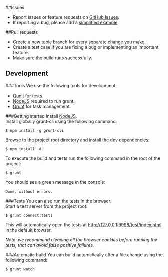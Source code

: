 ##Issues

- Report issues or feature requests on [GitHub Issues](https://github.com/carhartl/jquery-cookie/issues).
- If reporting a bug, please add a [simplified example](http://sscce.org/).

##Pull requests
- Create a new topic branch for every separate change you make.
- Create a test case if you are fixing a bug or implementing an important feature.
- Make sure the build runs successfully.

## Development

###Tools
We use the following tools for development:

- [Qunit](http://qunitjs.com/) for tests.
- [NodeJS](http://nodejs.org/download/) required to run grunt.
- [Grunt](http://gruntjs.com/getting-started) for task management.

###Getting started 
Install [NodeJS](http://nodejs.org/).  
Install globally grunt-cli using the following command:

    $ npm install -g grunt-cli

Browse to the project root directory and install the dev dependencies:

    $ npm install -d

To execute the build and tests run the following command in the root of the project:

    $ grunt

You should see a green message in the console:

    Done, without errors.

###Tests
You can also run the tests in the browser.  
Start a test server from the project root:

    $ grunt connect:tests

This will automatically open the tests at http://127.0.0.1:9998/test/index.html in the default browser.

_Note: we recommend cleaning all the browser cookies before running the tests, that can avoid false positive failures._

###Automatic build
You can build automatically after a file change using the following command:

    $ grunt watch
